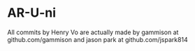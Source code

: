 # AR-U-ni
All commits by Henry Vo are actually made by gammison at github.com/gammison and jason park at github.com/jspark814
